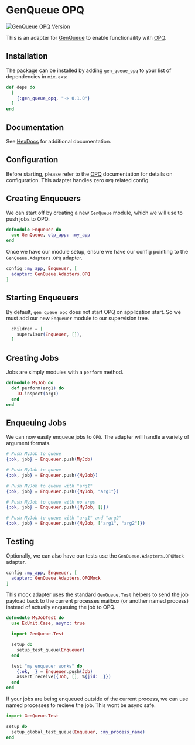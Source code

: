 # GenQueue OPQ
[![GenQueue OPQ Version](https://img.shields.io/hexpm/v/gen_queue_opq.svg)](https://hex.pm/packages/gen_queue_opq)

This is an adapter for [GenQueue](https://github.com/nsweeting/gen_queue) to enable
functionaility with [OPQ](https://github.com/fredwu/opq).

## Installation

The package can be installed by adding `gen_queue_opq` to your list of dependencies in `mix.exs`:

```elixir
def deps do
  [
    {:gen_queue_opq, "~> 0.1.0"}
  ]
end
```

## Documentation

See [HexDocs](https://hexdocs.pm/gen_queue_opq) for additional documentation.

## Configuration

Before starting, please refer to the [OPQ](https://github.com/fredwu/opq) documentation
for details on configuration. This adapter handles zero `OPQ` related config.

## Creating Enqueuers

We can start off by creating a new `GenQueue` module, which we will use to push jobs to
OPQ.

```elixir
defmodule Enqueuer do
  use GenQueue, otp_app: :my_app
end
```

Once we have our module setup, ensure we have our config pointing to the `GenQueue.Adapters.OPQ`
adapter.

```elixir
config :my_app, Enqueuer, [
  adapter: GenQueue.Adapters.OPQ
]
```

## Starting Enqueuers

By default, `gen_queue_opq` does not start OPQ on application start. So we must add
our new `Enqueuer` module to our supervision tree.

```elixir
  children = [
    supervisor(Enqueuer, []),
  ]
```

## Creating Jobs

Jobs are simply modules with a `perform` method.

```elixir
defmodule MyJob do
  def perform(arg1) do
    IO.inspect(arg1)
  end
end
```

## Enqueuing Jobs

We can now easily enqueue jobs to `OPQ`. The adapter will handle a variety of argument formats.

```elixir
# Push MyJob to queue
{:ok, job} = Enqueuer.push(MyJob)

# Push MyJob to queue
{:ok, job} = Enqueuer.push({MyJob})

# Push MyJob to queue with "arg1"
{:ok, job} = Enqueuer.push({MyJob, "arg1"})

# Push MyJob to queue with no args
{:ok, job} = Enqueuer.push({MyJob, []})

# Push MyJob to queue with "arg1" and "arg2"
{:ok, job} = Enqueuer.push({MyJob, ["arg1", "arg2"]})
```

## Testing

Optionally, we can also have our tests use the `GenQueue.Adapters.OPQMock` adapter.

```elixir
config :my_app, Enqueuer, [
  adapter: GenQueue.Adapters.OPQMock
]
```

This mock adapter uses the standard `GenQueue.Test` helpers to send the job payload
back to the current processes mailbox (or another named process) instead of actually
enqueuing the job to OPQ.

```elixir
defmodule MyJobTest do
  use ExUnit.Case, async: true

  import GenQueue.Test

  setup do
    setup_test_queue(Enqueuer)
  end

  test "my enqueuer works" do
    {:ok, _} = Enqueuer.push(Job)
    assert_receive({Job, [], %{jid: _}})
  end
end
```

If your jobs are being enqueued outside of the current process, we can use named
processes to recieve the job. This wont be async safe.

```elixir
import GenQueue.Test

setup do
  setup_global_test_queue(Enqueuer, :my_process_name)
end
```

